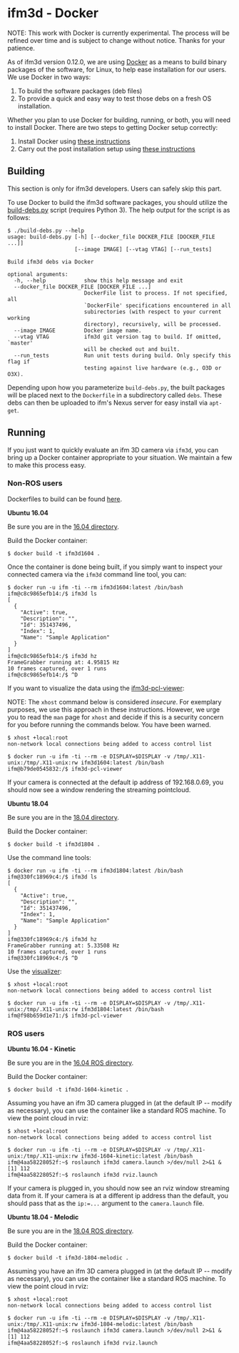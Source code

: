 ifm3d - Docker
==============

NOTE: This work with Docker is currently experimental. The process will be
refined over time and is subject to change without notice. Thanks for your
patience.

As of ifm3d version 0.12.0, we are using [Docker](https://www.docker.com/) as a
means to build binary packages of the software, for Linux, to help ease
installation for our users. We use Docker in two ways:

1. To build the software packages (deb files)
2. To provide a quick and easy way to test those debs on a fresh OS
   installation.

Whether you plan to use Docker for building, running, or both, you will need to
install Docker. There are two steps to getting Docker setup correctly:

1. Install Docker using
   [these instructions](https://docs.docker.com/install/linux/docker-ce/ubuntu/)
2. Carry out the post installation setup using
   [these instructions](https://docs.docker.com/install/linux/linux-postinstall/)


Building
--------

This section is only for ifm3d developers. Users can safely skip this part.

To use Docker to build the ifm3d software packages, you should utilize the
[build-debs.py](build/build-debs.py) script (requires Python 3). The help
output for the script is as follows:

```
$ ./build-debs.py --help
usage: build-debs.py [-h] [--docker_file DOCKER_FILE [DOCKER_FILE ...]]
                     [--image IMAGE] [--vtag VTAG] [--run_tests]

Build ifm3d debs via Docker

optional arguments:
  -h, --help            show this help message and exit
  --docker_file DOCKER_FILE [DOCKER_FILE ...]
                        DockerFile list to process. If not specified, all
                        `DockerFile' specifications encountered in all
                        subirectories (with respect to your current working
                        directory), recursively, will be processed.
  --image IMAGE         Docker image name.
  --vtag VTAG           ifm3d git version tag to build. If omitted, `master'
                        will be checked out and built.
  --run_tests           Run unit tests during build. Only specify this flag if
                        testing against live hardware (e.g., O3D or O3X).
```

Depending upon how you parameterize `build-debs.py`, the built packages will be
placed next to the `Dockerfile` in a subdirectory called `debs`. These debs can
then be uploaded to ifm's Nexus server for easy install via `apt-get`.

Running
-------

If you just want to quickly evaluate an ifm 3D camera via `ifm3d`, you can
bring up a Docker container appropriate to your situation. We maintain a few
to make this process easy.

### Non-ROS users

Dockerfiles to build can be found [here](run/amd64/ubuntu).

__Ubuntu 16.04__

Be sure you are in the [16.04 directory](run/amd64/ubuntu/16.04).

Build the Docker container:

```
$ docker build -t ifm3d1604 .
```

Once the container is done being built, if you simply want to inspect your
connected camera via the `ifm3d` command line tool, you can:

```
$ docker run -u ifm -ti --rm ifm3d1604:latest /bin/bash
ifm@c8c9865efb14:/$ ifm3d ls
[
  {
    "Active": true,
    "Description": "",
    "Id": 351437496,
    "Index": 1,
    "Name": "Sample Application"
  }
]
ifm@c8c9865efb14:/$ ifm3d hz
FrameGrabber running at: 4.95815 Hz
10 frames captured, over 1 runs
ifm@c8c9865efb14:/$ ^D
```

If you want to visualize the data using the
[ifm3d-pcl-viewer](https://github.com/ifm/ifm3d-pcl-viewer):

NOTE: The `xhost` command below is considered *insecure*. For exemplary
purposes, we use this approach in these instructions. However, we urge you to
read the `man` page for `xhost` and decide if this is a security concern for
you before running the commands below. You have been warned.

```
$ xhost +local:root
non-network local connections being added to access control list

$ docker run -u ifm -ti --rm -e DISPLAY=$DISPLAY -v /tmp/.X11-unix:/tmp/.X11-unix:rw ifm3d1604:latest /bin/bash
ifm@b79de0545832:/$ ifm3d-pcl-viewer
```

If your camera is connected at the default ip address of 192.168.0.69, you
should now see a window rendering the streaming pointcloud.

__Ubuntu 18.04__

Be sure you are in the [18.04 directory](run/amd64/ubuntu/18.04).

Build the Docker container:

```
$ docker build -t ifm3d1804 .
```

Use the command line tools:

```
$ docker run -u ifm -ti --rm ifm3d1804:latest /bin/bash
ifm@330fc18969c4:/$ ifm3d ls
[
  {
    "Active": true,
    "Description": "",
    "Id": 351437496,
    "Index": 1,
    "Name": "Sample Application"
  }
]
ifm@330fc18969c4:/$ ifm3d hz
FrameGrabber running at: 5.33508 Hz
10 frames captured, over 1 runs
ifm@330fc18969c4:/$ ^D
```

Use the [visualizer](https://github.com/ifm/ifm3d-pcl-viewer):

```
$ xhost +local:root
non-network local connections being added to access control list

$ docker run -u ifm -ti --rm -e DISPLAY=$DISPLAY -v /tmp/.X11-unix:/tmp/.X11-unix:rw ifm3d1804:latest /bin/bash
ifm@f98b659d1e71:/$ ifm3d-pcl-viewer
```

### ROS users

__Ubuntu 16.04 - Kinetic__

Be sure you are in the [16.04 ROS directory](run/amd64/ubuntu-ros/16.04).

Build the Docker container:

```
$ docker build -t ifm3d-1604-kinetic .
```

Assuming you have an ifm 3D camera plugged in (at the default IP -- modify as
necessary), you can use the container like a standard ROS machine. To view the
point cloud in rviz:

```
$ xhost +local:root
non-network local connections being added to access control list

$ docker run -u ifm -ti --rm -e DISPLAY=$DISPLAY -v /tmp/.X11-unix:/tmp/.X11-unix:rw ifm3d-1604-kinetic:latest /bin/bash
ifm@4aa58228052f:~$ roslaunch ifm3d camera.launch >/dev/null 2>&1 &
[1] 112
ifm@4aa58228052f:~$ roslaunch ifm3d rviz.launch
```

If your camera is plugged in, you should now see an rviz window streaming data
from it. If your camera is at a different ip address than the default, you
should pass that as the `ip:=...` argument to the `camera.launch` file.

__Ubuntu 18.04 - Melodic__

Be sure you are in the [18.04 ROS directory](run/amd64/ubuntu-ros/18.04).

Build the Docker container:

```
$ docker build -t ifm3d-1804-melodic .
```

Assuming you have an ifm 3D camera plugged in (at the default IP -- modify as
necessary), you can use the container like a standard ROS machine. To view the
point cloud in rviz:

```
$ xhost +local:root
non-network local connections being added to access control list

$ docker run -u ifm -ti --rm -e DISPLAY=$DISPLAY -v /tmp/.X11-unix:/tmp/.X11-unix:rw ifm3d-1804-melodic:latest /bin/bash
ifm@4aa58228052f:~$ roslaunch ifm3d camera.launch >/dev/null 2>&1 &
[1] 112
ifm@4aa58228052f:~$ roslaunch ifm3d rviz.launch
```
